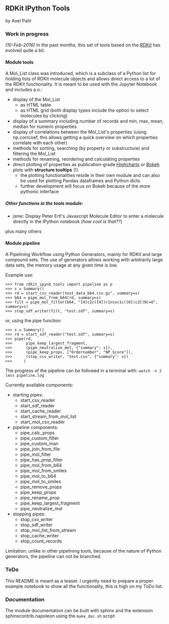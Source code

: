 ## RDKit IPython Tools
by Axel Pahl

### Work in progress
*(10-Feb-2016)*
In the past months, this set of tools based on the [RDKit](http.//www.rdkit.org) has evolved quite a bit.


#### Module tools

A Mol_List class was introduced, which is a subclass of a Python list for holding lists of RDKit molecule objects and allows direct access to a lot of the RDKit functionality.
It is meant to be used with the Jupyter Notebook and includes a.o.:
* display of the Mol_List
    * as HTML table
    * as HTML grid
  (both display types include the option to select molecules by clicking)
* display of a summary including number of records and min, max, mean, median for numeric properties
* display of correlations between the Mol_List's properties
  (using np.corrcoef, this allows getting a quick overview on which properties correlate with each other)
* methods for sorting, searching (by property or substructure) and filtering the Mol_List
* methods for renaming, reordering and calculating properties
* direct plotting of properties as publication-grade [Highcharts](http://www.highcharts.com/) *or* [Bokeh](http://bokeh.pydata.org/en/latest/) plots with **structure tooltips** (!).
    * the plotting functionalities reside in their own module and can also be used for plotting Pandas dataframes and Python dicts.
    * further development will focus on Bokeh because of the more pythonic interface


##### Other functions in the tools module:
- *jsme*: Display Peter Ertl's Javascript Molecule Editor to enter a molecule directly in the IPython notebook (*how cool is that??*)

plus many others

#### Module pipeline

A Pipelining Workflow using Python Generators, mainly for RDKit and large compound sets.
The use of generators allows working with arbitrarily large data sets, the memory usage at any given time is low.

Example use:

    >>> from rdkit_ipynb_tools import pipeline as p
    >>> s = Summary()
    >>> rd = start_csv_reader(test_data_b64.csv.gz", summary=s)
    >>> b64 = pipe_mol_from_b64(rd, summary=s)
    >>> filt = pipe_mol_filter(b64, "[H]c2c([H])c1ncoc1c([H])c2C(N)=O", summary=s)
    >>> stop_sdf_writer(filt, "test.sdf", summary=s)

or, using the pipe function:

    >>> s = Summary()
    >>> rd = start_sdf_reader("test.sdf", summary=s)
    >>> pipe(rd,
    >>>      pipe_keep_largest_fragment,
    >>>      (pipe_neutralize_mol, {"summary": s}),
    >>>      (pipe_keep_props, ["Ordernumber", "NP_Score"]),
    >>>      (stop_csv_writer, "test.csv", {"summary": s})
    >>>     )

The progress of the pipeline can be followed in a terminal with: `watch -n 2 less pipeline.log`

Currently available components:
* starting pipes:
    - start_csv_reader
    - start_sdf_reader
    - start_cache_reader
    - start_stream_from_mol_list
    - start_mol_csv_reader
* pipeline components:
    - pipe_calc_props
    - pipe_custom_filter
    - pipe_custom_man
    - pipe_join_from_file
    - pipe_mol_filter
    - pipe_has_prop_filter
    - pipe_mol_from_b64
    - pipe_mol_from_smiles
    - pipe_mol_to_b64
    - pipe_mol_to_smiles
    - pipe_remove_props
    - pipe_keep_props
    - pipe_rename_prop
    - pipe_keep_largest_fragment
    - pipe_neutralize_mol
* stopping pipes:
    - stop_csv_writer
    - stop_sdf_writer
    - stop_mol_list_from_stream
    - stop_cache_writer
    - stop_count_records

Limitation: unlike in other pipelining tools, because of the nature of Python generators, the pipeline can not be branched.

### ToDo
This README is meant as a teaser. I urgently need to prepare a proper example notebook to show all the functionality, this is high on my ToDo list.

### Documentation
The module documentation can be built with sphinx and the extension sphinxcontrib.napoleon using the `make_doc.sh` script
